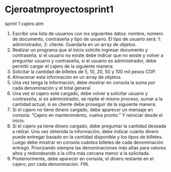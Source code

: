# Cjeroatmproyectosprint1
sprint 1 cajero atm
1. Escribir una lista de usuarios con los siguientes datos: nombre, número 
de documento, contraseña y tipo de usuario. El tipo de usuario será: 1: 
administrador, 2: cliente. Guardarla en un array de objetos.
2. Realizar un programa que al inicio solicite ingresar documento y 
contraseña, si el usuario no existe debe indicar que no existe y volver a 
preguntar usuario y contraseña, si el usuario es administrador, debe 
permitir cargar el cajero de la siguiente manera:
3. Solicitar la cantidad de billetes de 5, 10, 20, 50 y 100 mil pesos COP.
4. Almacenar esta información en un array de objetos.
5. Una vez tenga la información, debe mostrar en consola la suma por cada 
denominación y el total general.
6. Una vez el cajero esté cargado, debe volver a solicitar usuario y 
contraseña, si es administrador, se repite el mismo proceso, sumar a la 
cantidad actual, si es cliente debe proseguir de la siguiente manera:
7. Si el cajero no tiene dinero cargado, debe aparecer un mensaje en 
consola: “Cajero en mantenimiento, vuelva pronto.” Y reiniciar desde el 
inicio.
8. Si el cajero ya tiene dinero cargado, debe preguntar la cantidad deseada 
a retirar. Una vez obtenida la información, debe indicar cuánto dinero 
puede entregar basado en la cantidad disponible y los tipos de billetes. 
Luego debe mostrar en consola cuántos billetes de cada denominación 
entregó. Priorizando siempre las denominaciones más altas para valores 
altos y redondeando a la cifra más cercana menor a la solicitada.
9. Posteriormente, debe aparecer en consola, el dinero restante en el cajero, 
por cada denominación.
FIN.
